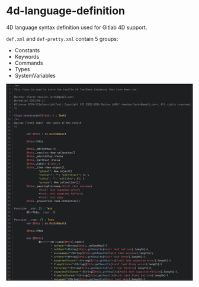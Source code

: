 # 4d-language-definition
4D language syntax definition used for Gitlab 4D support.

`def.xml` and `def-pretty.xml` contain 5 groups:
- Constants
- Keywords
- Commands
- Types
- SystemVariables

![Screenshot of 4D code rendered in Gitlab](gitlab_4d_lexer.png "4D code")
